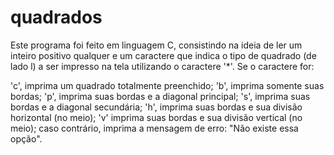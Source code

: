 # quadrados
Este programa foi feito em linguagem C, consistindo na ideia de ler um inteiro positivo qualquer e um caractere que indica o tipo de quadrado (de lado l) a ser impresso na tela utilizando o caractere '*'. Se o caractere for:

'c', imprima um quadrado totalmente preenchido;
'b', imprima somente suas bordas;
'p', imprima suas bordas e a diagonal principal;
's', imprima suas bordas e a diagonal secundária;
'h', imprima suas bordas e sua divisão horizontal (no meio);
'v' imprima suas bordas e sua divisão vertical (no meio);
caso contrário, imprima a mensagem de erro: "Não existe essa opção".
